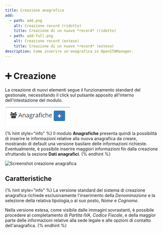 ```yaml
---
title: Creazione anagrafica
add:
  - path: add.png
    alt: Creazione record (ridotto)
    title: Creazione di un nuovo *record* (ridotto)
  - path: add-full.png
    alt: Creazione record (esteso)
    title: Creazione di un nuovo *record* (esteso)
description: Come inserire un'anagrafica in OpenSTAManager.
---
```


# ➕ Creazione

La creazione di nuovi elementi segue il funzionamento standard del gestionale, necessitando il click sul pulsante apposito all'interno dell'intestazione del modulo.

![Creazione anagrafica](../../.gitbook/assets/AggiungereAnagrafiche.PNG)

{% hint style="info" %}
Il modulo **Anagrafiche** presenta quindi la possibilità di inserire le informazioni relative alla nuova anagrafica da creare, mostrando di default una versione basilare delle informazioni richieste. Eventualmente, è possibile inserire maggiori informazioni fin dalla creazione sfruttando la sezione **Dati anagrafici**.
{% endhint %}

![Screenshot creazione anagrafica](https://firebasestorage.googleapis.com/v0/b/gitbook-x-prod.appspot.com/o/spaces%2F-LZJeLg23eVDvrCv74U7-887967055%2Fuploads%2Fy38a1Fa25wCrAzwYmkRX%2Ffile.png?alt=media)

## Caratteristiche

{% hint style="info" %}
La versione standard del sistema di creazione anagrafica richiede esclusivamente l'inserimento della _Denominazione_ e la selezione della relativa tipologia,o al suo posto, _Nome_ e _Cognome_.

Nella versione estesa, come visibile dalle immagini sovrastanti, è possibile procedere al completamento di _Partita IVA_, _Codice Fiscale_, e della maggior parte delle informazioni relative alla sede legale e alle opzioni di contatto dell'anagrafica.
{% endhint %}
